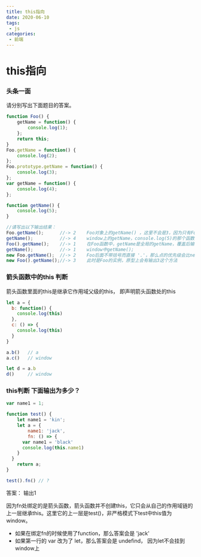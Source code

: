 ```yaml
---
title: this指向
date: 2020-06-10
tags:
 - js
categories:
 - 前端
---
```


# this指向

### 头条一面
请分别写出下面题目的答案。
```js
function Foo() {
    getName = function() {
        console.log(1);
    };
    return this;
}
Foo.getName = function() {
    console.log(2);
};
Foo.prototype.getName = function() {
    console.log(3);
};
var getName = function() {
    console.log(4);
};

function getName() {
    console.log(5);
}

//请写出以下输出结果：
Foo.getName();      //-> 2    Foo对象上的getName() ，这里不会是3，因为只有Foo的实例对象才会是3，Foo上面是没有3的
getName();          //-> 4    window上的getName，console.log(5)的那个函数提升后，在console.log(4)的那里被重新赋值
Foo().getName();    //-> 1    在Foo函数中，getName是全局的getName，覆盖后输出 1
getName();          //-> 1    window中getName();
new Foo.getName();  //-> 2    Foo后面不带括号而直接 '.'，那么点的优先级会比new的高，所以把 Foo.getName 作为构造函数
new Foo().getName();//-> 3    此时是Foo的实例，原型上会有输出3这个方法
```



### 箭头函数中的this 判断
箭头函数里面的this是继承它作用域父级的this， 即声明箭头函数处的this
```js
let a = {
  b: function() { 
    console.log(this) 
  },
  c: () => {
    console.log(this)
  }
}

a.b()   // a
a.c()   // window

let d = a.b
d()     // window
```



### this判断 下面输出为多少？

```js
var name1 = 1;

function test() {
	let name1 = 'kin';
	let a = {
		name1: 'jack',
		fn: () => {
      var name1 = 'black'
      console.log(this.name1)
    }
  }
	return a;
}

test().fn() // ?
```

答案： 输出1 

因为fn处绑定的是箭头函数，箭头函数并不创建this，它只会从自己的作用域链的上一层继承this。这里它的上一层是test()，非严格模式下test中this值为window。 

 - 如果在绑定fn的时候使用了function，那么答案会是 'jack'
 - 如果第一行的 var 改为了 let，那么答案会是 undefind， 因为let不会挂到window上
